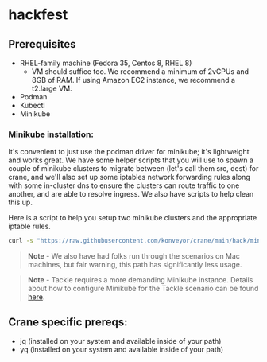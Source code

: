# hackfest

## Prerequisites

* RHEL-family machine (Fedora 35, Centos 8, RHEL 8)
  - VM should suffice too. We recommend a minimum of 2vCPUs and 8GB of RAM. If using Amazon EC2 instance, we recommend a t2.large VM.
* Podman
* Kubectl
* Minikube

### Minikube installation:

It's convenient to just use the podman driver for minikube; it's lightweight and works great. We have some helper scripts that you will use to spawn a couple of minikube clusters to migrate between (let's call them src, dest) for crane, and we'll also set up some iptables network forwarding rules along with some in-cluster dns to ensure the clusters can route traffic to one another, and are able to resolve ingress. We also have scripts to help clean this up.

Here is a script to help you setup two minikube clusters and the appropriate iptable rules.
```bash
curl -s "https://raw.githubusercontent.com/konveyor/crane/main/hack/minikube-clusters-start.sh" | bash
```
>**Note** - We also have had folks run through the scenarios on Mac machines, but fair warning, this path has significantly less usage.

>**Note** - Tackle requires a more demanding Minikube instance. Details about how to configure Minikube for the Tackle scenario can be found [here](/tackle/README.md#installing-minikube).

## Crane specific prereqs:

* jq (installed on your system and available inside of your path)
* yq (installed on your system and available inside of your path)
